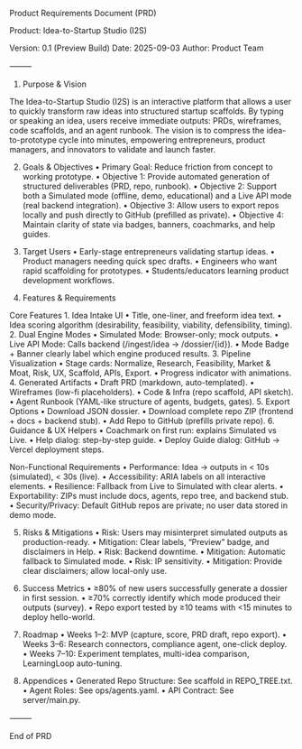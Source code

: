 Product Requirements Document (PRD)

Product: Idea-to-Startup Studio (I2S)

Version: 0.1 (Preview Build)
Date: 2025-09-03
Author: Product Team

⸻

1. Purpose & Vision

The Idea-to-Startup Studio (I2S) is an interactive platform that allows a user to quickly transform raw ideas into structured startup scaffolds. By typing or speaking an idea, users receive immediate outputs: PRDs, wireframes, code scaffolds, and an agent runbook. The vision is to compress the idea-to-prototype cycle into minutes, empowering entrepreneurs, product managers, and innovators to validate and launch faster.

2. Goals & Objectives
	•	Primary Goal: Reduce friction from concept to working prototype.
	•	Objective 1: Provide automated generation of structured deliverables (PRD, repo, runbook).
	•	Objective 2: Support both a Simulated mode (offline, demo, educational) and a Live API mode (real backend integration).
	•	Objective 3: Allow users to export repos locally and push directly to GitHub (prefilled as private).
	•	Objective 4: Maintain clarity of state via badges, banners, coachmarks, and help guides.

3. Target Users
	•	Early-stage entrepreneurs validating startup ideas.
	•	Product managers needing quick spec drafts.
	•	Engineers who want rapid scaffolding for prototypes.
	•	Students/educators learning product development workflows.

4. Features & Requirements

Core Features
	1.	Idea Intake UI
	•	Title, one-liner, and freeform idea text.
	•	Idea scoring algorithm (desirability, feasibility, viability, defensibility, timing).
	2.	Dual Engine Modes
	•	Simulated Mode: Browser-only; mock outputs.
	•	Live API Mode: Calls backend (/ingest/idea → /dossier/{id}).
	•	Mode Badge + Banner clearly label which engine produced results.
	3.	Pipeline Visualization
	•	Stage cards: Normalize, Research, Feasibility, Market & Moat, Risk, UX, Scaffold, APIs, Export.
	•	Progress indicator with animations.
	4.	Generated Artifacts
	•	Draft PRD (markdown, auto-templated).
	•	Wireframes (low-fi placeholders).
	•	Code & Infra (repo scaffold, API sketch).
	•	Agent Runbook (YAML-like structure of agents, budgets, gates).
	5.	Export Options
	•	Download JSON dossier.
	•	Download complete repo ZIP (frontend + docs + backend stub).
	•	Add Repo to GitHub (prefills private repo).
	6.	Guidance & UX Helpers
	•	Coachmark on first run: explains Simulated vs Live.
	•	Help dialog: step-by-step guide.
	•	Deploy Guide dialog: GitHub → Vercel deployment steps.

Non-Functional Requirements
	•	Performance: Idea → outputs in < 10s (simulated), < 30s (live).
	•	Accessibility: ARIA labels on all interactive elements.
	•	Resilience: Fallback from Live to Simulated with clear alerts.
	•	Exportability: ZIPs must include docs, agents, repo tree, and backend stub.
	•	Security/Privacy: Default GitHub repos are private; no user data stored in demo mode.

5. Risks & Mitigations
	•	Risk: Users may misinterpret simulated outputs as production-ready.
	•	Mitigation: Clear labels, “Preview” badge, and disclaimers in Help.
	•	Risk: Backend downtime.
	•	Mitigation: Automatic fallback to Simulated mode.
	•	Risk: IP sensitivity.
	•	Mitigation: Provide clear disclaimers; allow local-only use.

6. Success Metrics
	•	≥80% of new users successfully generate a dossier in first session.
	•	≥70% correctly identify which mode produced their outputs (survey).
	•	Repo export tested by ≥10 teams with <15 minutes to deploy hello-world.

7. Roadmap
	•	Weeks 1–2: MVP (capture, score, PRD draft, repo export).
	•	Weeks 3–6: Research connectors, compliance agent, one-click deploy.
	•	Weeks 7–10: Experiment templates, multi-idea comparison, LearningLoop auto-tuning.

8. Appendices
	•	Generated Repo Structure: See scaffold in REPO_TREE.txt.
	•	Agent Roles: See ops/agents.yaml.
	•	API Contract: See server/main.py.

⸻

End of PRD